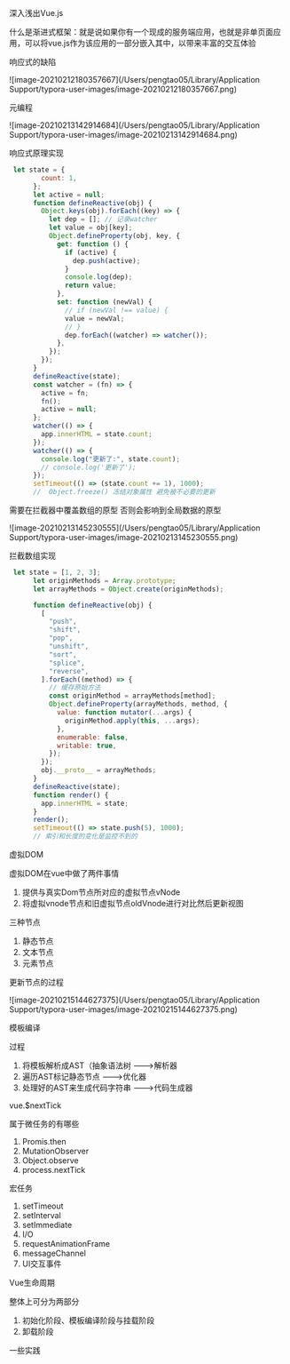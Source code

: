 深入浅出Vue.js

什么是渐进式框架：就是说如果你有一个现成的服务端应用，也就是非单页面应用，可以将vue.js作为该应用的一部分嵌入其中，以带来丰富的交互体验

响应式的缺陷

![image-20210212180357667](/Users/pengtao05/Library/Application Support/typora-user-images/image-20210212180357667.png)

元编程

![image-20210213142914684](/Users/pengtao05/Library/Application Support/typora-user-images/image-20210213142914684.png)

响应式原理实现

```js
 let state = {
        count: 1,
      };
      let active = null;
      function defineReactive(obj) {
        Object.keys(obj).forEach((key) => {
          let dep = []; // 记录watcher
          let value = obj[key];
          Object.defineProperty(obj, key, {
            get: function () {
              if (active) {
                dep.push(active);
              }
              console.log(dep);
              return value;
            },
            set: function (newVal) {
              // if (newVal !== value) {
              value = newVal;
              // }
              dep.forEach((watcher) => watcher());
            },
          });
        });
      }
      defineReactive(state);
      const watcher = (fn) => {
        active = fn;
        fn();
        active = null;
      };
      watcher(() => {
        app.innerHTML = state.count;
      });
      watcher(() => {
        console.log("更新了:", state.count);
        // console.log('更新了');
      });
      setTimeout(() => (state.count += 1), 1000);
      //  Object.freeze() 冻结对象属性 避免被不必要的更新
```



需要在拦截器中覆盖数组的原型 否则会影响到全局数据的原型

![image-20210213145230555](/Users/pengtao05/Library/Application Support/typora-user-images/image-20210213145230555.png)

拦截数组实现

```js
 let state = [1, 2, 3];
      let originMethods = Array.prototype;
      let arrayMethods = Object.create(originMethods);

      function defineReactive(obj) {
        [
          "push",
          "shift",
          "pop",
          "unshift",
          "sort",
          "splice",
          "reverse",
        ].forEach((method) => {
          // 缓存原始方法
          const originMethod = arrayMethods[method];
          Object.defineProperty(arrayMethods, method, {
            value: function mutator(...args) {
              originMethod.apply(this, ...args);
            },
            enumerable: false,
            writable: true,
          });
        });
        obj.__proto__ = arrayMethods;
      }
      defineReactive(state);
      function render() {
        app.innerHTML = state;
      }
      render();
      setTimeout(() => state.push(5), 1000);
      // 索引和长度的变化是监控不到的
```

虚拟DOM

虚拟DOM在vue中做了两件事情

1. 提供与真实Dom节点所对应的虚拟节点vNode
2. 将虚拟vnode节点和旧虚拟节点oldVnode进行对比然后更新视图

三种节点

1. 静态节点
2. 文本节点
3. 元素节点

更新节点的过程

![image-20210215144627375](/Users/pengtao05/Library/Application Support/typora-user-images/image-20210215144627375.png)

模板编译

过程

1. 将模板解析成AST（抽象语法树  --->解析器
2. 遍历AST标记静态节点                 --->优化器
3. 处理好的AST来生成代码字符串         --->代码生成器

vue.$nextTick

属于微任务的有哪些

1. Promis.then
2. MutationObserver
3. Object.observe
4. process.nextTick

宏任务

1. setTimeout
2. setInterval
3. setImmediate
4. I/O
5. requestAnimationFrame
6. messageChannel
7. UI交互事件

Vue生命周期

整体上可分为两部分

1. 初始化阶段、模板编译阶段与挂载阶段
2. 卸载阶段

一些实践

